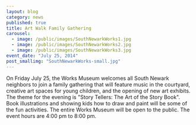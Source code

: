 ```yaml
---
layout: blog
category: news
published: true
title: Art Walk Family Gathering
carousel: 
  - image: /public/images/SouthNewarkWorks1.jpg
  - image: /public/images/SouthNewarkWorks2.jpg
  - image: /public/images/SouthNewarkWorks3.jpg
event_date: "July 25, 2014"
post_smallimg: "SouthNewarkWorks-small.jpg"
---
```


On Friday July 25, the Works Museum welcomes all South Newark neighbors to join a family gathering that will feature music in the courtyard, creative art spaces for young children, and the opening of new art exhibits. The theme for the evening is "Story Tellers: The Art of the Story Book". Book illustrations and showing kids how to draw and paint will be some of the fun activities. The entire Works Museum will be open to the public. The event hours are 4:00 pm to 8:00 pm.